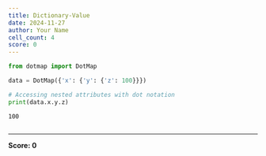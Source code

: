 ```yaml
---
title: Dictionary-Value
date: 2024-11-27
author: Your Name
cell_count: 4
score: 0
---
```


```python
from dotmap import DotMap
```


```python
data = DotMap({'x': {'y': {'z': 100}}})
```


```python
# Accessing nested attributes with dot notation
print(data.x.y.z) 
```

    100



```python

```


---
**Score: 0**
